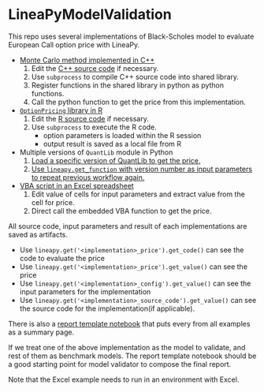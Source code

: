# LineaPyModelValidation

This repo uses several implementations of Black-Scholes model to evaluate European Call option price with LineaPy.

* [Monte Carlo method implemented in C++](cpp/cpp_workflow.ipynb)
    1. Edit the [C++ source code](cpp/lib.cpp) if necessary.
    1. Use `subprocess` to compile C++ source code into shared library.
    1. Register functions in the shared library in python as python functions.
    1. Call the python function to get the price from this implementation.
* [`OptionPricing` library in R](R/R_workflow.ipynb)
    1. Edit the [R source code](R/optionpricing_call.r) if necessary.
    1. Use `subprocess` to execute the R code.
        + option parameters is loaded within the R session
        + output result is saved as a local file from R
* Multiple versions of `QuantLib` module in Python
    1. [Load a specific version of QuantLib to get the price.](quantlib/quantlib_1.27.ipynb)
    1. [Use `lineapy.get_function` with version number as input parameters to repeat previous workflow again.](quantlib/quantlib_get_function_1.25.ipynb)
* [VBA script in an Excel spreadsheet](Excel/excel_workflow.ipynb)
    1. Edit value of cells for input parameters and extract value from the cell for price.
    1. Direct call the embedded VBA function to get the price.

All source code, input parameters and result of each implementations are saved as artifacts.
* Use `lineapy.get('<implementation>_price').get_code()` can see the code to evaluate the price
* Use `lineapy.get('<implementation>_price').get_value()` can see the price
* Use `lineapy.get('<implementation>_config').get_value()` can see the input parameters for the implementation
* Use `lineapy.get('<implementation>_source_code').get_value()` can see the source code for the implementation(if applicable).

There is also a [report template notebook](report_sample.ipynb) that puts every from all examples as a summary page. 

If we treat one of the above implementation as the model to validate, and rest of them as benchmark models.
The report template notebook should be a good starting point for model validator to compose the final report.

Note that the Excel example needs to run in an environment with Excel.
